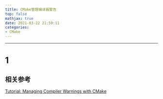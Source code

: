 ```yaml
---
title: CMake管理编译器警告
top: false
mathjax: true
date: 2021-03-22 21:59:11
categories:
- CMake
---
```




-----







# 1







## 相关参考

[Tutorial: Managing Compiler Warnings with CMake](https://foonathan.net/2018/10/cmake-warnings/)

